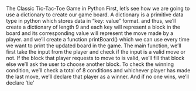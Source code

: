 The Classic Tic-Tac-Toe Game in Python 
First, let’s see how we are going to use a dictionary to create our game board. A dictionary is a primitive data type in python which stores data in “key: value” format. and thus, we’ll create a dictionary of length 9 and each key will represent a block in the board and its corresponding value will represent the move made by a player. and we’ll create a function printBoard() which we can use every time we want to print the updated board in the game. 
The main function, we’ll first take the input from the player and check if the input is a valid move or not. If the block that player requests to move to is valid, we’ll fill that block else we’ll ask the user to choose another block. 
To check the winning condition, we’ll check a total of 8 conditions and whichever player has made the last move, we’ll declare that player as a winner. And if no one wins, we’ll declare ‘tie’ 

